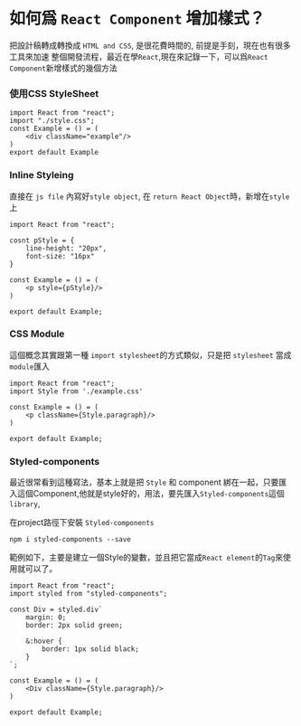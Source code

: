 # 如何爲 `React Component` 增加樣式？


把設計稿轉成轉換成 `HTML and CSS`, 是很花費時間的, 前提是手刻，現在也有很多工具來加速
整個開發流程，最近在學`React`,現在來記錄一下，可以爲`React Component`新增樣式的幾個方法


### 使用CSS StyleSheet

```
import React from "react";
import "./style.css";
const Example = () = (
    <div className="example"/>
)
export default Example
```


### Inline Styleing

直接在 `js file` 內寫好`style object`, 在 `return React Object`時，新增在`style`上

```
import React from "react";

cosnt pStyle = {
    line-height: "20px",
    font-size: "16px"
}

const Example = () = (
    <p style={pStyle}/>
)

export default Example;
```


### CSS Module

這個概念其實跟第一種 `import stylesheet`的方式類似，只是把 `stylesheet` 當成 `module`匯入

```
import React from "react";
import Style from './example.css'

const Example = () = (
    <p className={Style.paragraph}/>
)

export default Example;
```

### Styled-components

最近很常看到這種寫法，基本上就是把 `Style` 和 component
綁在一起，只要匯入這個Component,他就是style好的，用法，要先匯入`Styled-components`這個 `library`, 


在project路徑下安裝 `Styled-components` 

```
npm i styled-components --save
```

範例如下，主要是建立一個Style的變數，並且把它當成`React element`的`Tag`來使用就可以了。

```
import React from "react";
import styled from "styled-components";

const Div = styled.div`
    margin: 0;
    border: 2px solid green;
    
    &:hover {
        border: 1px solid black; 
    }
`;

const Example = () = (
    <Div className={Style.paragraph}/>
)

export default Example;
```
